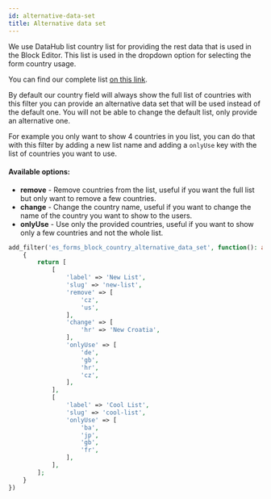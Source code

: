 ```yaml
---
id: alternative-data-set
title: Alternative data set
---
```


We use DataHub list country list for providing the rest data that is used in the Block Editor. This list is used in the dropdown option for selecting the form country usage.

You can find our complete list [on this link](https://github.com/infinum/eightshift-forms/blob/develop/data/country/manifest.json).

By default our country field will always show the full list of countries with this filter you can provide an alternative data set that will be used instead of the default one. You will not be able to change the default list, only provide an alternative one.

For example you only want to show 4 countries in you list, you can do that with this filter by adding a new list name and adding a `onlyUse` key with the list of countries you want to use.

#### Available options:
* **remove** - Remove countries from the list, useful if you want the full list but only want to remove a few countries.
* **change** - Change the country name, useful if you want to change the name of the country you want to show to the users.
* **onlyUse** - Use only the provided countries, useful if you want to show only a few countries and not the whole list.

```php
add_filter('es_forms_block_country_alternative_data_set', function(): array {
	{
		return [
			[
				'label' => 'New List',
				'slug' => 'new-list',
				'remove' => [
					'cz',
					'us',
				],
				'change' => [
					'hr' => 'New Croatia',
				],
				'onlyUse' => [
					'de',
					'gb',
					'hr',
					'cz',
				],
			],
			[
				'label' => 'Cool List',
				'slug' => 'cool-list',
				'onlyUse' => [
					'ba',
					'jp',
					'gb',
					'fr',
				],
			],
		];
	}
})
```
